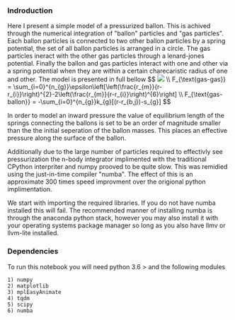 <h3>Indroduction</h3>
Here I present a simple model of a pressurized ballon. This is achived through the numerical integration of "ballon" particles and "gas particles". Each ballon particles is connected to two other ballon particles by a spring potential, the set of all ballon particles is arranged in a circle. The gas particles ineract with the other gas particles through a lenard-jones potential. Finally the ballon and gas particles interact with one and other via a spring potential when they are within a certain charecaristic radius of one and other. The model is presented in full bellow
$$
<img src="https://latex.codecogs.com/gif.latex?O_F_{\text{ballon-ballon}} = -k_{b}[(r_{i+1}-r_{i})-s_{b}]-k_{b}[(r_{i-1}-r_{i})-s_{c}] " /> \\
F_{\text{gas-gas}} = \sum_{i=0}^{n_{g}}\epsilon\left[\left(\frac{r_{m}}{r-r_{i}}\right)^{2}-2\left(\frac{r_{m}}{r-r_{i}}\right)^{6}\right] \\
F_{\text{gas-ballon}} = -\sum_{i=0}^{n_{g}}k_{g}[(r-r_{b,j})-s_{g}]
$$

In order to model an inward pressure the value of equilibrium length of the springs connecting the ballons is set to be an order of magnitude smaller than the the initial seperation of the ballon masses. This places an effective pressure along the surface of the ballon.

Additionally due to the large number of particles required to effectivly see pressurization the n-body integrator implimented with the traditional CPython interpriter and numpy prooved to be quite slow. This was remidied using the just-in-time compiler "numba". The effect of this is an approximate 300 times speed improvment over the origional python implimentation.

We start with importing the required libraries. If you do not have numba installed this will fail. The recommended manner of installing numba is through the anaconda python stack, however you may also install it with your operating systems package manager so long as you also have llmv or llvm-lite installed.

<h3>Dependencies</h3>
To run this notebook you will need python 3.6 > and the following modules

    1) numpy
    2) matplotlib
    3) mplEasyAnimate
    4) tqdm
    5) scipy
    6) numba
